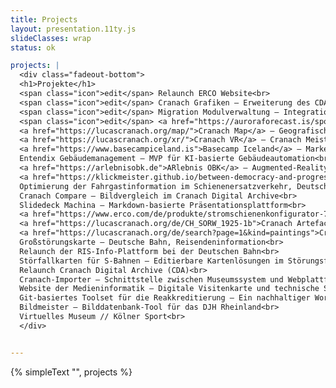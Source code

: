 ```yaml
---
title: Projects
layout: presentation.11ty.js
slideClasses: wrap
status: ok

projects: |
  <div class="fadeout-bottom">
  <h1>Projekte</h1>
  <span class="icon">edit</span> Relaunch ERCO Website<br>
  <span class="icon">edit</span> Cranach Grafiken – Erweiterung des CDA um Grafiken und Zeichnungen<br>
  <span class="icon">edit</span> Migration Modulverwaltung – Integration der neuen Modulverwaltung an der Fakultät<br>
  <span class="icon">edit</span> <a href="https://auroraforecast.is/spots/map-beta">Aurora Forecast Map</a> – wann und wo könnten Nordlichter in Island gesehen werden?<br>
  <a href="https://lucascranach.org/map/">Cranach Map</a> – Geografischer Zugang zum Werk von Lucas Cranach<br>
  <a href="https://lucascranach.org/xr/">Cranach VR</a> – Cranach Meisterwerke in virtueller Realität erleben<br>
  <a href="https://www.basecampiceland.is">Basecamp Iceland</a> – Marketing-Website für Premium-Reiseanbieter<br>
  Entendix Gebäudemanagement – MVP für KI-basierte Gebäudeautomation<br>
  <a href="https://arlebnisobk.de">ARlebnis OBK</a> – Augmented-Reality-Pfade durch Kultur und Geschichte des Oberbergischen Kreises<br>
  <a href="https://klickmeister.github.io/between-democracy-and-progress/">Konferenzkommunikation</a> für die Humboldt-Universität zu Berlin<br>
  Optimierung der Fahrgastinformation im Schienenersatzverkehr, Deutsche Bahn<br>
  Cranach Compare – Bildvergleich im Cranach Digital Archive<br>
  Slidedeck Machina – Markdown-basierte Präsentationsplattform<br>
  <a href="https://www.erco.com/de/produkte/stromschienenkonfigurator-7449/">Stromschienen</a>- und <a href="https://www.erco.com/de/produkte/invia-48v-konfigurator-7678/">Invia-Konfigurator</a> für ERCO Leuchten<br>
  <a href="https://lucascranach.org/de/CH_SORW_1925-1b">Cranach Artefacts</a> – Detailansichten im Cranach Digital Archive<br>
  <a href="https://lucascranach.org/de/search?page=1&kind=paintings">Cranach Search</a> – Zentrale Suchkomponente des Cranach Digital Archive<br>
  Großstörungskarte – Deutsche Bahn, Reisendeninformation<br>
  Relaunch der RIS-Info-Plattform bei der Deutschen Bahn<br>
  Störfallkarten für S-Bahnen – Editierbare Kartenlösungen im Störungsfall<br>
  Relaunch Cranach Digital Archive (CDA)<br>
  Cranach-Importer – Schnittstelle zwischen Museumssystem und Webplattform<br>
  Website der Medieninformatik – Digitale Visitenkarte und technische Spielwiese<br>
  Git-basiertes Toolset für die Reakkreditierung – Ein nachhaltiger Workflow für Studiengangsdokumentation<br>
  Bildmeister – Bilddatenbank-Tool für das DJH Rheinland<br>
  Virtuelles Museum // Kölner Sport<br>
  </div>


---
```


{% simpleText "", projects %}
